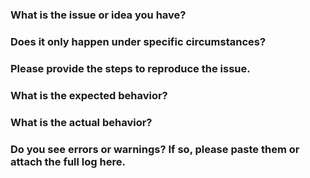 ### What is the issue or idea you have?

### Does it only happen under specific circumstances?

### Please provide the steps to reproduce the issue.

### What is the expected behavior?

### What is the actual behavior?

### Do you see errors or warnings? If so, please paste them or attach the full log here.
